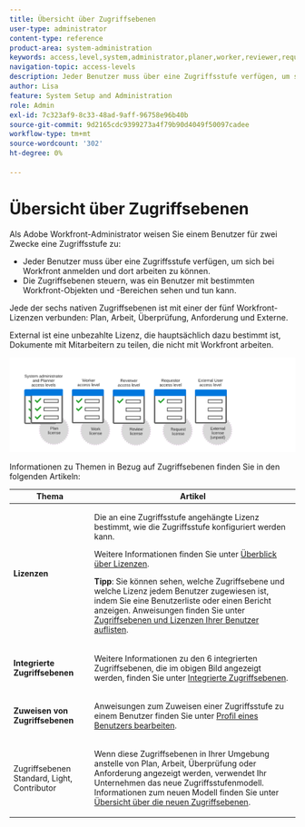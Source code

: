 ```yaml
---
title: Übersicht über Zugriffsebenen
user-type: administrator
content-type: reference
product-area: system-administration
keywords: access,level,system,administrator,planer,worker,reviewer,requestor,external,user
navigation-topic: access-levels
description: Jeder Benutzer muss über eine Zugriffsstufe verfügen, um sich in Workfront anmelden und arbeiten zu können. Mit der Zugriffsebene können Sie steuern, was ein Benutzer mit bestimmten Workfront-Objekten und -Bereichen sehen und tun kann. Jede der sechs integrierten Zugriffsebenen ist an eine der fünf Workfront-Lizenzen angehängt, die Plan, Arbeit, Überprüfung, Anforderung und extern sind.
author: Lisa
feature: System Setup and Administration
role: Admin
exl-id: 7c323af9-8c33-48ad-9aff-96758e96b40b
source-git-commit: 9d2165cdc9399273a4f79b90d4049f50097cadee
workflow-type: tm+mt
source-wordcount: '302'
ht-degree: 0%

---
```


# Übersicht über Zugriffsebenen

<!-- Audited: 12/2023 -->

Als Adobe Workfront-Administrator weisen Sie einem Benutzer für zwei Zwecke eine Zugriffsstufe zu:

* Jeder Benutzer muss über eine Zugriffsstufe verfügen, um sich bei Workfront anmelden und dort arbeiten zu können.
* Die Zugriffsebenen steuern, was ein Benutzer mit bestimmten Workfront-Objekten und -Bereichen sehen und tun kann.

Jede der sechs nativen Zugriffsebenen ist mit einer der fünf Workfront-Lizenzen verbunden: Plan, Arbeit, Überprüfung, Anforderung und Externe.

External ist eine unbezahlte Lizenz, die hauptsächlich dazu bestimmt ist, Dokumente mit Mitarbeitern zu teilen, die nicht mit Workfront arbeiten.

![](assets/access-levels-and-licenses-old.png)

Informationen zu Themen in Bezug auf Zugriffsebenen finden Sie in den folgenden Artikeln:

<table style="table-layout:auto"> 
 <col> 
 <col> 
 <thead> 
  <tr> 
   <th>Thema</th> 
   <th>Artikel</th> 
  </tr> 
 </thead> 
 <tbody> 
  <tr> 
   <td><p><strong>Lizenzen</strong></p></td> 
   <td> <p>Die an eine Zugriffsstufe angehängte Lizenz bestimmt, wie die Zugriffsstufe konfiguriert werden kann.</p> <p>Weitere Informationen finden Sie unter <a href="../../../administration-and-setup/add-users/access-levels-and-object-permissions/wf-licenses.md" class="MCXref xref">Überblick über Lizenzen</a>.</p> <p><strong>Tipp</strong>: Sie können sehen, welche Zugriffsebene und welche Lizenz jedem Benutzer zugewiesen ist, indem Sie eine Benutzerliste oder einen Bericht anzeigen. Anweisungen finden Sie unter <a href="../../../administration-and-setup/add-users/access-levels-and-object-permissions/list-access-levels-and-licenses-for-your-users.md" class="MCXref xref">Zugriffsebenen und Lizenzen Ihrer Benutzer auflisten</a>.</p> </td> 
  </tr> 
  <tr> 
   <td><strong>Integrierte Zugriffsebenen</strong></td> 
   <td> <p>Weitere Informationen zu den 6 integrierten Zugriffsebenen, die im obigen Bild angezeigt werden, finden Sie unter <a href="../../../administration-and-setup/add-users/access-levels-and-object-permissions/default-access-levels-in-workfront.md" class="MCXref xref">Integrierte Zugriffsebenen</a>.</p> </td> 
  </tr> 
  <tr> 
   <td><strong>Zuweisen von Zugriffsebenen</strong></td> 
   <td> <p>Anweisungen zum Zuweisen einer Zugriffsstufe zu einem Benutzer finden Sie unter <a href="../../../administration-and-setup/add-users/create-and-manage-users/edit-a-users-profile.md" class="MCXref xref">Profil eines Benutzers bearbeiten</a>.</p> </td> 
  </tr> 
  <tr> 
   <td>Zugriffsebenen Standard, Light, Contributor</td> 
   <td> <p>Wenn diese Zugriffsebenen in Ihrer Umgebung anstelle von Plan, Arbeit, Überprüfung oder Anforderung angezeigt werden, verwendet Ihr Unternehmen das neue Zugriffsstufenmodell. Informationen zum neuen Modell finden Sie unter <a href="../../../administration-and-setup/add-users/how-access-levels-work/access-level-overview.md" class="MCXref xref">Übersicht über die neuen Zugriffsebenen</a>.</p> </td> 
  </tr> 
  <!--
  <tr> 
   <td>Access levels and proofing</td> 
   <td> <p>Your users' access levels can affect proofing for each permission profile. For more information, see the section in the article .</p> </td> 
  </tr> 
  -->
 </tbody> 
</table>
